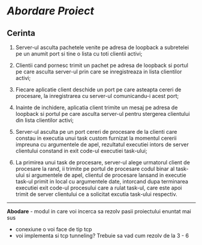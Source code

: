 # _Abordare Proiect_

## Cerinta
1. Server-ul asculta pachetele venite pe adresa de
loopback a subretelei pe un anumit port si tine o lista cu
toti clientii activi; 

2. Clientii cand pornesc trimit un pachet pe adresa de loopback si portul pe care asculta server-ul prin care se inregistreaza in lista clientilor activi;
3. Fiecare aplicatie client deschide un port pe care asteapta cereri de procesare, la inregistrarea cu server-ul comunicandu-i acest port; 
4. Inainte de inchidere, aplicatia client trimite un mesaj pe adresa de loopback si portul pe care asculta server-ul pentru stergerea clientului din lista clientilor activi;
5. Server-ul asculta pe un port cereri de procesare de la clienti care constau in executia unui task custom furnizat la momentul cererii impreuna cu argumentele de apel, rezultatul executiei intors de server clientului constand in exit code-ul executiei task-ului;
6. La primirea unui task de procesare, server-ul alege urmatorul client de procesare la rand, ii trimite pe portul de procesare codul binar al task-ului si argumentele de apel, clientul de procesare lansand in executie task-ul primit in local cu argumentele date, intorcand dupa terminarea executiei exit code-ul procesului care a rulat task-ul, care este apoi trimit de server clientului ce a solicitat excutia task-ului respectiv.
***

**Abodare** - modul in care voi incerca sa rezolv pasii proiectului enuntat mai sus

- conexiune o voi face de tip tcp
- voi implementa si tcp tunneling? Trebuie sa vad cum rezolv de la 3 - 6

